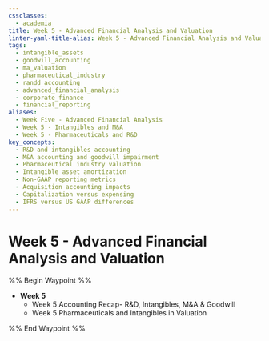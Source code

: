 ```yaml
---
cssclasses:
  - academia
title: Week 5 - Advanced Financial Analysis and Valuation
linter-yaml-title-alias: Week 5 - Advanced Financial Analysis and Valuation
tags:
  - intangible_assets
  - goodwill_accounting
  - ma_valuation
  - pharmaceutical_industry
  - randd_accounting
  - advanced_financial_analysis
  - corporate_finance
  - financial_reporting
aliases:
  - Week Five - Advanced Financial Analysis
  - Week 5 - Intangibles and M&A
  - Week 5 - Pharmaceuticals and R&D
key_concepts:
  - R&D and intangibles accounting
  - M&A accounting and goodwill impairment
  - Pharmaceutical industry valuation
  - Intangible asset amortization
  - Non-GAAP reporting metrics
  - Acquisition accounting impacts
  - Capitalization versus expensing
  - IFRS versus US GAAP differences
---
```


# Week 5 - Advanced Financial Analysis and Valuation

%% Begin Waypoint %%
- **Week 5**
	- Week 5 Accounting Recap- R&D, Intangibles, M&A & Goodwill
	- Week 5 Pharmaceuticals and Intangibles in Valuation

%% End Waypoint %%
